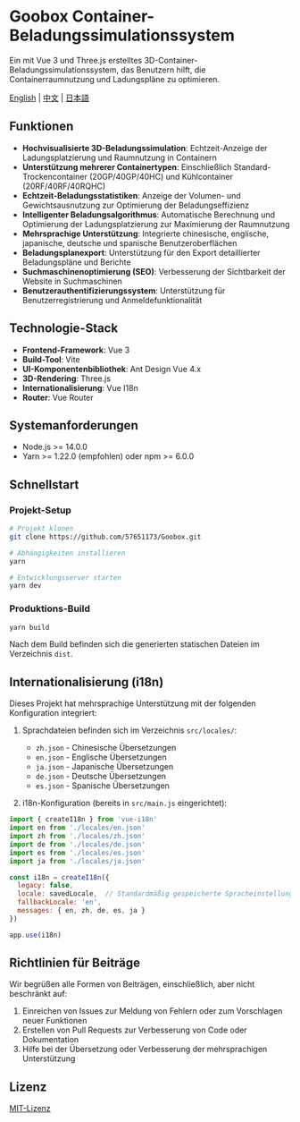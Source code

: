 # Goobox Container-Beladungssimulationssystem

Ein mit Vue 3 und Three.js erstelltes 3D-Container-Beladungssimulationssystem, das Benutzern hilft, die Containerraumnutzung und Ladungspläne zu optimieren.

[English](./README.md) | [中文](./README.zh-CN.md) | [日本語](./README.ja.md)

## Funktionen

- **Hochvisualisierte 3D-Beladungssimulation**: Echtzeit-Anzeige der Ladungsplatzierung und Raumnutzung in Containern
- **Unterstützung mehrerer Containertypen**: Einschließlich Standard-Trockencontainer (20GP/40GP/40HC) und Kühlcontainer (20RF/40RF/40RQHC)
- **Echtzeit-Beladungsstatistiken**: Anzeige der Volumen- und Gewichtsausnutzung zur Optimierung der Beladungseffizienz
- **Intelligenter Beladungsalgorithmus**: Automatische Berechnung und Optimierung der Ladungsplatzierung zur Maximierung der Raumnutzung
- **Mehrsprachige Unterstützung**: Integrierte chinesische, englische, japanische, deutsche und spanische Benutzeroberflächen
- **Beladungsplanexport**: Unterstützung für den Export detaillierter Beladungspläne und Berichte
- **Suchmaschinenoptimierung (SEO)**: Verbesserung der Sichtbarkeit der Website in Suchmaschinen
- **Benutzerauthentifizierungssystem**: Unterstützung für Benutzerregistrierung und Anmeldefunktionalität

## Technologie-Stack

- **Frontend-Framework**: Vue 3
- **Build-Tool**: Vite
- **UI-Komponentenbibliothek**: Ant Design Vue 4.x
- **3D-Rendering**: Three.js
- **Internationalisierung**: Vue I18n
- **Router**: Vue Router

## Systemanforderungen

- Node.js >= 14.0.0
- Yarn >= 1.22.0 (empfohlen) oder npm >= 6.0.0

## Schnellstart

### Projekt-Setup

```sh
# Projekt klonen
git clone https://github.com/57651173/Goobox.git

# Abhängigkeiten installieren
yarn

# Entwicklungsserver starten
yarn dev
```

### Produktions-Build

```sh
yarn build
```

Nach dem Build befinden sich die generierten statischen Dateien im Verzeichnis `dist`.

## Internationalisierung (i18n)

Dieses Projekt hat mehrsprachige Unterstützung mit der folgenden Konfiguration integriert:

1. Sprachdateien befinden sich im Verzeichnis `src/locales/`:
   - `zh.json` - Chinesische Übersetzungen
   - `en.json` - Englische Übersetzungen
   - `ja.json` - Japanische Übersetzungen
   - `de.json` - Deutsche Übersetzungen
   - `es.json` - Spanische Übersetzungen

2. i18n-Konfiguration (bereits in `src/main.js` eingerichtet):
```js
import { createI18n } from 'vue-i18n'
import en from './locales/en.json'
import zh from './locales/zh.json'
import de from './locales/de.json'
import es from './locales/es.json'
import ja from './locales/ja.json'

const i18n = createI18n({
  legacy: false,
  locale: savedLocale,  // Standardmäßig gespeicherte Spracheinstellung oder Browser-Sprache
  fallbackLocale: 'en',
  messages: { en, zh, de, es, ja }
})

app.use(i18n)
```

## Richtlinien für Beiträge

Wir begrüßen alle Formen von Beiträgen, einschließlich, aber nicht beschränkt auf:

1. Einreichen von Issues zur Meldung von Fehlern oder zum Vorschlagen neuer Funktionen
2. Erstellen von Pull Requests zur Verbesserung von Code oder Dokumentation
3. Hilfe bei der Übersetzung oder Verbesserung der mehrsprachigen Unterstützung

## Lizenz

[MIT-Lizenz](LICENSE) 